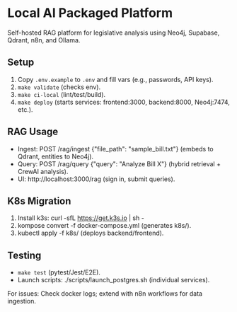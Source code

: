 # Local AI Packaged Platform

Self-hosted RAG platform for legislative analysis using Neo4j, Supabase, Qdrant, n8n, and Ollama.

## Setup

1. Copy `.env.example` to `.env` and fill vars (e.g., passwords, API keys).
2. `make validate` (checks env).
3. `make ci-local` (lint/test/build).
4. `make deploy` (starts services: frontend:3000, backend:8000, Neo4j:7474, etc.).

## RAG Usage

- Ingest: POST /rag/ingest {"file_path": "sample_bill.txt"} (embeds to Qdrant, entities to Neo4j).
- Query: POST /rag/query {"query": "Analyze Bill X"} (hybrid retrieval + CrewAI analysis).
- UI: http://localhost:3000/rag (sign in, submit queries).

## K8s Migration

1. Install k3s: curl -sfL https://get.k3s.io | sh -
2. kompose convert -f docker-compose.yml (generates k8s/).
3. kubectl apply -f k8s/ (deploys backend/frontend).

## Testing

- `make test` (pytest/Jest/E2E).
- Launch scripts: ./scripts/launch_postgres.sh (individual services).

For issues: Check docker logs; extend with n8n workflows for data ingestion.